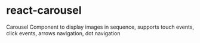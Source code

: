 # react-carousel

Carousel Component to display images in sequence, supports touch events, click events, arrows navigation, dot navigation
